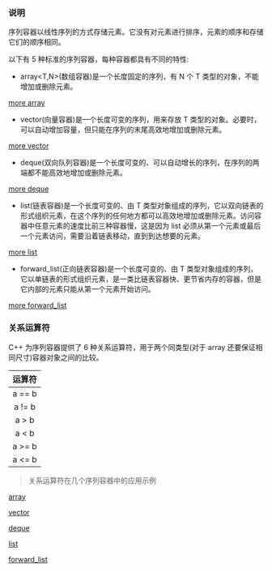 
### 说明

序列容器以线性序列的方式存储元素。它没有对元素进行排序，元素的顺序和存储它们的顺序相同。

以下有 5 种标准的序列容器，每种容器都具有不同的特性:

- array<T,N>(数组容器)是一个长度固定的序列，有 N 个 T 类型的对象，不能增加或删除元素。

[more array](01_Array.md)

- vector<T>(向量容器)是一个长度可变的序列，用来存放 T 类型的对象。必要时，可以自动增加容量，但只能在序列的末尾高效地增加或删除元素。

[more vector](02_Vector.md)

- deque<T>(双向队列容器)是一个长度可变的、可以自动增长的序列，在序列的两端都不能高效地增加或删除元素。

[more deque](03_Deque.md)

- list<T>(链表容器)是一个长度可变的、由 T 类型对象组成的序列，它以双向链表的形式组织元素，在这个序列的任何地方都可以高效地增加或删除元素。访问容器中任意元素的速度比前三种容器慢，这是因为 list<T> 必须从第一个元素或最后一个元素访问，需要沿着链表移动，直到到达想要的元素。

[more list](04_List.md)

- forward_list<T>(正向链表容器)是一个长度可变的、由 T 类型对象组成的序列，它以单链表的形式组织元素，是一类比链表容器快、更节省内存的容器，但是它内部的元素只能从第一个元素开始访问。

[more forward_list](05_Forward_list.md)


### 关系运算符

C++ 为序列容器提供了 6 种关系运算符，用于两个同类型(对于 array 还要保证相同尺寸)容器对象之间的比较。

| 运算符 |
|:------:|
| a == b |
| a != b |
| a > b  |
| a < b  |
| a >= b |
| a <= b |

> 关系运算符在几个序列容器中的应用示例

[array](10_SC_RelationalOperators/RO_array.cpp)

[vector](10_SC_RelationalOperators/RO_vector.cpp)

[deque](10_SC_RelationalOperators/RO_deque.cpp)

[list](10_SC_RelationalOperators/RO_list.cpp)

[forward_list](10_SC_RelationalOperators/RO_forward_list.cpp)
